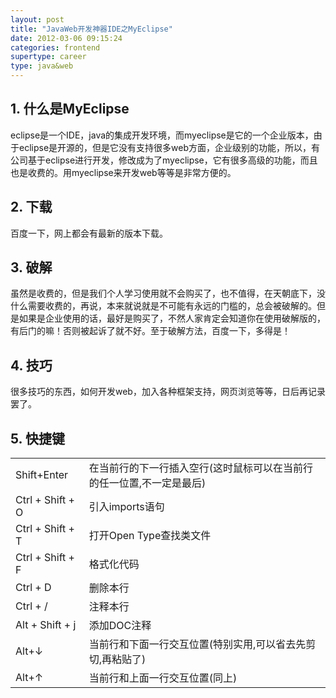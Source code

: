 ```yaml
---
layout: post
title: "JavaWeb开发神器IDE之MyEclipse"
date: 2012-03-06 09:15:24
categories: frontend
supertype: career
type: java&web
---
```


## 1. 什么是MyEclipse

eclipse是一个IDE，java的集成开发环境，而myeclipse是它的一个企业版本，由于eclipse是开源的，但是它没有支持很多web方面，企业级别的功能，所以，有公司基于eclipse进行开发，修改成为了myeclipse，它有很多高级的功能，而且也是收费的。用myeclipse来开发web等等是非常方便的。

## 2. 下载

百度一下，网上都会有最新的版本下载。

## 3. 破解

虽然是收费的，但是我们个人学习使用就不会购买了，也不值得，在天朝底下，没什么需要收费的，再说，本来就说就是不可能有永远的门槛的，总会被破解的。但是如果是企业使用的话，最好是购买了，不然人家肯定会知道你在使用破解版的，有后门的嘛！否则被起诉了就不好。至于破解方法，百度一下，多得是！

## 4. 技巧

很多技巧的东西，如何开发web，加入各种框架支持，网页浏览等等，日后再记录罢了。

## 5. 快捷键

<table>
	<tr>
		<td>Shift+Enter</td>
		<td>在当前行的下一行插入空行(这时鼠标可以在当前行的任一位置,不一定是最后) </td>
	</tr>
	<tr>
		<td>Ctrl + Shift + O</td>
		<td>引入imports语句</td>
	</tr>
	<tr>
		<td>Ctrl + Shift + T</td>
		<td>打开Open Type查找类文件</td>
	</tr>
	<tr>
		<td>Ctrl + Shift + F</td>
		<td>格式化代码</td>
	</tr>
	<tr>
		<td>Ctrl + D</td>
		<td>删除本行</td>
	</tr>
	<tr>
		<td>Ctrl + /</td>
		<td>注释本行</td>
	</tr>
	<tr>
		<td>Alt + Shift + j</td>
		<td>添加DOC注释 </td>
	</tr>
	<tr>
		<td>Alt+↓</td>
		<td>当前行和下面一行交互位置(特别实用,可以省去先剪切,再粘贴了)</td>
	</tr>
	<tr>
		<td>Alt+↑</td>
		<td>当前行和上面一行交互位置(同上)</td>
	</tr>
</table>


